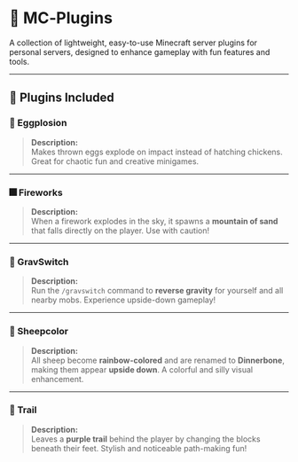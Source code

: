 # 🔧 MC‑Plugins

A collection of lightweight, easy-to-use Minecraft server plugins for personal servers, designed to enhance gameplay with fun features and tools.

---

## 🧩 Plugins Included

### 🥚 Eggplosion
> **Description:**  
Makes thrown eggs explode on impact instead of hatching chickens. Great for chaotic fun and creative minigames.

---
### 🎆 Fireworks
> **Description:**  
When a firework explodes in the sky, it spawns a **mountain of sand** that falls directly on the player. Use with caution!

---
### 🌌 GravSwitch
> **Description:**  
Run the `/gravswitch` command to **reverse gravity** for yourself and all nearby mobs. Experience upside-down gameplay!

---
### 🐑 Sheepcolor
> **Description:**  
All sheep become **rainbow-colored** and are renamed to **Dinnerbone**, making them appear **upside down**. A colorful and silly visual enhancement.

---
### 💜 Trail
> **Description:**  
Leaves a **purple trail** behind the player by changing the blocks beneath their feet. Stylish and noticeable path-making fun!
